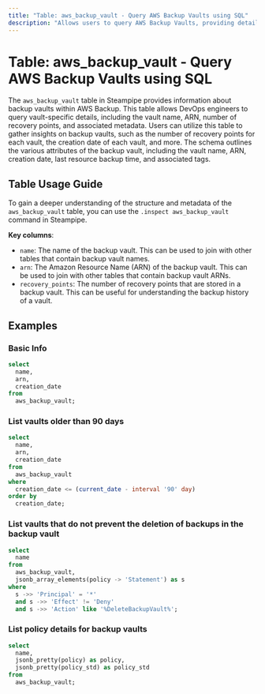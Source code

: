 ```yaml
---
title: "Table: aws_backup_vault - Query AWS Backup Vaults using SQL"
description: "Allows users to query AWS Backup Vaults, providing detailed information about each backup vault, including its name, ARN, recovery points, and more."
---
```


# Table: aws_backup_vault - Query AWS Backup Vaults using SQL

The `aws_backup_vault` table in Steampipe provides information about backup vaults within AWS Backup. This table allows DevOps engineers to query vault-specific details, including the vault name, ARN, number of recovery points, and associated metadata. Users can utilize this table to gather insights on backup vaults, such as the number of recovery points for each vault, the creation date of each vault, and more. The schema outlines the various attributes of the backup vault, including the vault name, ARN, creation date, last resource backup time, and associated tags.

## Table Usage Guide

To gain a deeper understanding of the structure and metadata of the `aws_backup_vault` table, you can use the `.inspect aws_backup_vault` command in Steampipe.

**Key columns**:

- `name`: The name of the backup vault. This can be used to join with other tables that contain backup vault names.
- `arn`: The Amazon Resource Name (ARN) of the backup vault. This can be used to join with other tables that contain backup vault ARNs.
- `recovery_points`: The number of recovery points that are stored in a backup vault. This can be useful for understanding the backup history of a vault.

## Examples

### Basic Info

```sql
select
  name,
  arn,
  creation_date
from
  aws_backup_vault;
```

### List vaults older than 90 days

```sql
select
  name,
  arn,
  creation_date
from
  aws_backup_vault
where
  creation_date <= (current_date - interval '90' day)
order by
  creation_date;
```

### List vaults that do not prevent the deletion of backups in the backup vault

```sql
select
  name
from
  aws_backup_vault,
  jsonb_array_elements(policy -> 'Statement') as s
where
  s ->> 'Principal' = '*'
  and s ->> 'Effect' != 'Deny'
  and s ->> 'Action' like '%DeleteBackupVault%';
```

### List policy details for backup vaults

```sql
select
  name,
  jsonb_pretty(policy) as policy,
  jsonb_pretty(policy_std) as policy_std
from
  aws_backup_vault;
```
